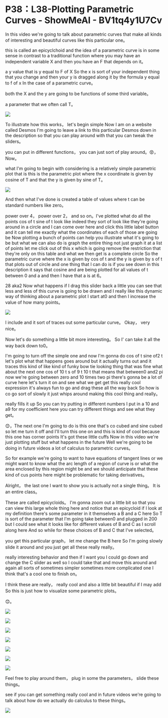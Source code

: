 # P38：L38-Plotting Parametric Curves - ShowMeAI - BV1tq4y1U7Cv

In this video we're going to talk about parametric curves that make all kinds of interesting and beautiful curves like this particular one。

 this is called an epicyclchoid and the idea of a parametric curve is in some sense in contrast to a traditional function where you may have an independent variable X and then you have an F that depends on it。

 a y value that is y equal to F of X So the x is sort of your independent thing that you change and then your y is dragged along it by the formula y equal to f of x In the case of a parametric curve。

 both the X and the y are going to be functions of some third variable。

 a parameter that we often call T。

![](img/c6da120d132bdbda7c239e7c83a42353_1.png)

To illustrate how this works， let's begin simple Now I am on a website called Desmos I'm going to leave a link to this particular Desmos down in the description so that you can play around with that you can tweak the sliders。

 you can put in different functions， you can just sort of play around。😡，Now。

 what I'm going to begin with considering is a relatively simple parametric plot that is this is the parametric plot where the x coordinate is given by cosine of T and that the y is given by sine of T。



![](img/c6da120d132bdbda7c239e7c83a42353_3.png)

And then what I've done is created a table of values where t can be standard numbers like zero。

 power over 4， power over 2， and so on。I've plotted what do all the points cos of t sine of t look like indeed they sort of look like they're going around in a circle and I can come over here and click this little label button and it can tell me exactly what the coordinates of each of those are going be Now plotting a bunch of points can help you illustrate what it's going to be but what we can also do is graph the entire thing not just graph it at a list of points let me click out of this x which is going remove the restriction that they're only on this table and what we then get is a complete circle So the parametric curve where the x is given by cos of t and the y is given by s of t that plots out of circle and one thing that I can do is if you see down in this description it says that cosine and are being plotted for all values of t between 0 and a and then I have that a is at 6。

28 aka2 Now what happens if I drag this slider back a little you can see that less and less of this curve is going to be drawn and I really like this dynamic way of thinking about a parametric plot I start at0 and then I increase the value of how many points。



![](img/c6da120d132bdbda7c239e7c83a42353_5.png)

I include and it sort of traces out some particular curve。 Okay， very nice。

 Now let's do something a little bit more interesting。 So I' can take it all the way back down to0。

 I'm going to turn off the simple one and now I'm gonna do cos of t sine of2 t let's plot what that happens goes around but it actually turns out and it traces this kind of like kind of funky bow tie looking thing that was fine what about the next one cos of 10 t s of 9 t 10 t that means that between0 and2 pi now we're going between zero and 10 times two pi there's gonna be a lot of curve here let's turn it on and see what we get get this really cool expression it's always fun to go and drag these all the way back So how is co go sort of slowly it just whips around making this cool thing and really。

 really fills it up So you can try putting in different numbers I put in a 10 and a9 for my coefficient here you can try different things and see what they get。

😊，The next one I'm going to do is this one that's co cubed and sine cubed so let me turn it off and I'll turn this one on and this is kind of cool because this one has corner points It's got these little cuffs Now in this video we're just plotting stuff but what happens in the future Well we're going to be doing in future videos a lot of calculus to parametric curves。

 So for example we're going to want to have equations of tangent lines or we might want to know what the arc length of a region of curve is or what the area enclosed by this region might be and we should anticipate that these kind of cus points here might be problematic for taking derivatives。

Alright， the last one I want to show you is actually not a single thing。 It is an entire class。

 These are called epicycloids。 I'm gonna zoom out a little bit so that you can view this large whole thing here and notice that an epicycloid if I look at my definition there's some parameter in it themselves a B and a C here So T is sort of the parameter that I'm going take between0 and plugged in 200 but I could see what it looks like for different values of B and C as I scroll along here And so while for these choices of B and C that I've selected。

 you get this particular graph， let me change the B here So I'm going slowly slide it around and you just get all these really really。

 really interesting behavior and then if I want you I could go down and change the C slider as well so I could take that and move this around and again all sorts of sometimes simpler sometimes more complicated one I think that's a cool one to finish on。

 I think these are really， really cool and also a little bit beautiful if I may add So this is just how to visualize some parametric plots。

😊。

![](img/c6da120d132bdbda7c239e7c83a42353_7.png)

![](img/c6da120d132bdbda7c239e7c83a42353_8.png)

![](img/c6da120d132bdbda7c239e7c83a42353_9.png)

![](img/c6da120d132bdbda7c239e7c83a42353_10.png)

![](img/c6da120d132bdbda7c239e7c83a42353_11.png)

![](img/c6da120d132bdbda7c239e7c83a42353_12.png)

![](img/c6da120d132bdbda7c239e7c83a42353_13.png)

Feel free to play around them， plug in some the parameters， slide these things。

 see if you can get something really cool and in future videos we're going to talk about how do we actually do calculus to these things。



![](img/c6da120d132bdbda7c239e7c83a42353_15.png)